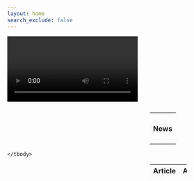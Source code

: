 ```yaml
---
layout: home
search_exclude: false
---
```


<body>

<div class="container">
    <video autoplay loop id="background" class="videoPlayer">
        <source src="https://drive.google.com/uc?export=view&id=1NAyWoJIA8d3SunU8iH2m_9tz2qsHNL3Y" type="video/mp4">
    </video>
</div>

<table style="width:17%; margin-top: 5%; margin-left: 65%;">
    <tr>
        <th><h4 style="text-align: center">News</h4></th>
    </tr>
</table>
<table style="width:17%; margin-left: 65%;">
    <thead>
      <tr>
        <th>Article</th>
        <th>Author</th>
        <th>url</th>
      </tr>
    </thead>
    <tbody id="data">

    </tbody>
  </table>
  


<script>
var url = 'https://newsapi.org/v2/top-headlines?' +
    'country=us&' +
    'category=sports&' +
    'apiKey=b9ae2634c2e44c1f9f5cad8ae50dcd0d';

var req = new Request(url);

fetch(req)
        .then(function(response) {
            response.json().then((data) => {
              console.log(data);
              if (data.length > 0) {
                var temp = "";
                data.forEach((itemData) => {
                    temp += "<tr>";
                    temp += "<td>" + itemData.name + "</td>";
                    temp += "<td>" + itemData.author + "</td>";
                    temp += "<td>" + itemData.url + "</td></tr>";
                });
                document.getElementById('data').innerHTML = temp;
                }
            });
          })

</script>
</body>
